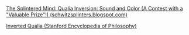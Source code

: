 [The Splintered Mind: Qualia Inversion: Sound and Color (A Contest with a "Valuable Prize"!) (schwitzsplinters.blogspot.com)](http://schwitzsplinters.blogspot.com/2010/05/qualia-inversion-sound-and-color.html)


[Inverted Qualia (Stanford Encyclopedia of Philosophy)](https://plato.stanford.edu/entries/qualia-inverted/)

